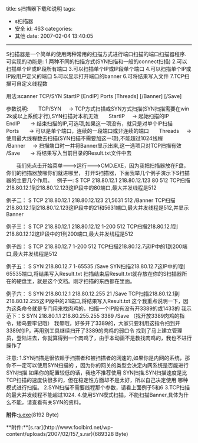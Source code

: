 title: s扫描器下载和说明
tags:
  - s扫描器
  - 安全
id: 463
categories:
  - 其他
date: 2007-02-04 13:40:05
---

S扫描器是一个简单的使用两种常用的扫描方式进行端口扫描的端口扫描器程序.
可实现的功能是:
1.两种不同的扫描方式(SYN扫描和一般的connect扫描)
2.可以扫描单个IP或IP段所有端口
3.可以扫描单个IP或IP段单个端口
4.可以扫描单个IP或IP段用户定义的端口
5.可以显示打开端口的banner
6.可将结果写入文件
7.TCP扫描可自定义线程数</p>

用法:scanner TCP/SYN StartIP [EndIP] Ports [Threads] [/Banner] [/Save]

参数说明:
&nbsp;&nbsp;&nbsp;&nbsp;&nbsp; TCP/SYN&nbsp;&nbsp;&nbsp;&nbsp; -&gt; TCP方式扫描或SYN方式扫描(SYN扫描需要在win 2k或以上系统才行),SYN扫描对本机无效
&nbsp;&nbsp;&nbsp;&nbsp;&nbsp; StartIP&nbsp;&nbsp;&nbsp;&nbsp; -&gt; 起始扫描的IP
&nbsp;&nbsp;&nbsp;&nbsp;&nbsp; EndIP&nbsp;&nbsp;&nbsp;&nbsp;&nbsp;&nbsp; -&gt; 结束扫描的IP,可选项,如果这一项没有，就只是对单个IP扫描
&nbsp;&nbsp;&nbsp;&nbsp;&nbsp; Ports&nbsp;&nbsp;&nbsp;&nbsp;&nbsp;&nbsp; -&gt; 可以是单个端口，连续的一段端口或非连续的端口
&nbsp;&nbsp;&nbsp;&nbsp;&nbsp; Threads&nbsp;&nbsp;&nbsp;&nbsp; -&gt; 使用最大线程数去扫描(SYN扫描不需要加这一项),不能超过1024线程
&nbsp;&nbsp;&nbsp;&nbsp;&nbsp; /Banner&nbsp;&nbsp;&nbsp;&nbsp; -&gt; 扫描端口时一并将Banner显示出来,这一选项只对TCP扫描有效
&nbsp;&nbsp;&nbsp;&nbsp;&nbsp; /Save&nbsp;&nbsp;&nbsp;&nbsp;&nbsp;&nbsp; -&gt; 将结果写入当前目录的Result.txt文件中去

&nbsp;&nbsp;&nbsp; 
&nbsp;&nbsp; 我们先点击开始菜单---&gt;运行---&gt;CMD.EXE，因为我把扫描器放在F盘，你们的扫描器放哪你们就进哪里，
打开S扫描器，下面我举几个例子演示下S扫描器的主要几个作用。
&nbsp;
例子一:
S TCP 218.80.12.1 218.80.12.123 80 512
TCP扫描218.80.12.1到218.80.12.123这IP段中的80端口,最大并发线程是512

例子二：
S TCP 218.80.12.1 218.80.12.123 21,5631 512 /Banner
TCP扫描218.80.12.1到218.80.12.123这IP段中的21和5631端口,最大并发线程是512,并显示Banner

例子三：
S TCP 218.80.12.1 218.80.12.12 1-200 512
TCP扫描218.80.12.1到218.80.12.12这IP段中的1到200端口,最大并发线程是512

例子四：
S TCP 218.80.12.7 1-200 512
TCP扫描218.80.12.7这IP中的1到200端口,最大并发线程是512

例子五：
S SYN 218.80.12.7 1-65535 /Save
SYN扫描218.80.12.7这IP中的1到65535端口,将结果写入Result.txt
扫描结束后Result.txt就存放在你的S扫描器所在的硬盘里，就是这个文档。刚才扫描的东西都在里面。

例子六：
S SYN 218.80.12.1 218.80.12.255 21 /Save
TCP扫描218.80.12.1到218.80.12.255这IP段中的21端口,将结果写入Result.txt 
这个我重点说明一下，因为这条命令就是专门用来找肉鸡的，扫描一个IP段有没有开3389的或1433的
我示范下：S SYN 218.80.1.1 218.80.255.255 3389 /Save （找开放3389肉鸡的指令，矮鸟要牢记哦）
我晕哦，好多开了3389的，大家只要利用这指令扫到开3389的IP，再用别工具继续扫开了3389的肉鸡的弱口令
找到了马上建立管理员，登陆进去，你就算得到一个肉鸡了，由于本动画不是教找肉鸡的，我也不进行操作了

注意:
1.SYN扫描是很依赖于扫描者和被扫描者的网速的,如果你是内网的系统，那你不一定可以使用SYN扫描的
，因为你的网关的类型会决定内网系统是否能进行SYN扫描.如果你的配置较低的话，我也不推荐使用
SYN扫描.SYN扫描速度是比TCP扫描的速度快很多的，但在稳定性方面却不是太好，所以自己决定使用
哪种模式进行扫描。
2.SYN扫描不需要线程那个参数，请看上面例子5和6
3.TCP扫描的最大并发线程不能超过1024.
4.使用SYN模式扫描，不能扫描Banner,具体为什么不能，请查看有关SYN的资料。

**附件:**[s.exe](/wp-content/uploads/2007/02/156_s.exe)(8192 Byte)

<p>**附件:**[s.rar](http://www.foolbird.net/wp-content/uploads/2007/02/157_s.rar)(689328 Byte)</p
